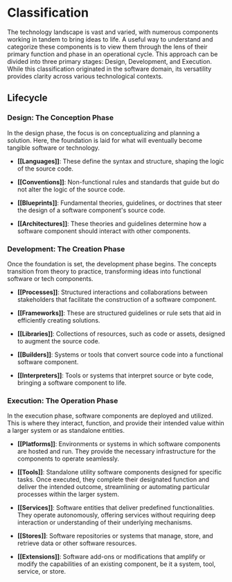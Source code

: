 # Classification

The technology landscape is vast and varied, with numerous components working in tandem to bring ideas to life. A useful way to understand and categorize these components is to view them through the lens of their primary function and phase in an operational cycle. This approach can be divided into three primary stages: Design, Development, and Execution. While this classification originated in the software domain, its versatility provides clarity across various technological contexts.

## Lifecycle

### **Design**: The Conception Phase

In the design phase, the focus is on conceptualizing and planning a solution. Here, the foundation is laid for what will eventually become tangible software or technology.

- **[[Languages]]**: These define the syntax and structure, shaping the logic of the source code.
  
- **[[Conventions]]**: Non-functional rules and standards that guide but do not alter the logic of the source code.

- **[[Blueprints]]**: Fundamental theories, guidelines, or doctrines that steer the design of a software component's source code.

- **[[Architectures]]**: These theories and guidelines determine how a software component should interact with other components.

### **Development**: The Creation Phase

Once the foundation is set, the development phase begins. The concepts transition from theory to practice, transforming ideas into functional software or tech components.

- **[[Processes]]**: Structured interactions and collaborations between stakeholders that facilitate the construction of a software component.

- **[[Frameworks]]**: These are structured guidelines or rule sets that aid in efficiently creating solutions.

- **[[Libraries]]**: Collections of resources, such as code or assets, designed to augment the source code.

- **[[Builders]]**: Systems or tools that convert source code into a functional software component.

- **[[Interpreters]]**: Tools or systems that interpret source or byte code, bringing a software component to life.

### **Execution**: The Operation Phase

In the execution phase, software components are deployed and utilized. This is where they interact, function, and provide their intended value within a larger system or as standalone entities.

- **[[Platforms]]**: Environments or systems in which software components are hosted and run. They provide the necessary infrastructure for the components to operate seamlessly.
    
- **[[Tools]]**: Standalone utility software components designed for specific tasks. Once executed, they complete their designated function and deliver the intended outcome, streamlining or automating particular processes within the larger system.
    
- **[[Services]]**: Software entities that deliver predefined functionalities. They operate autonomously, offering services without requiring deep interaction or understanding of their underlying mechanisms.
    
- **[[Stores]]**: Software repositories or systems that manage, store, and retrieve data or other software resources.
    
- **[[Extensions]]**: Software add-ons or modifications that amplify or modify the capabilities of an existing component, be it a system, tool, service, or store.
